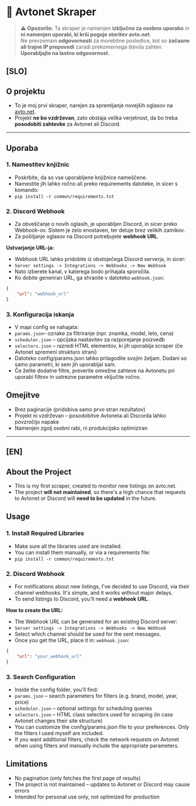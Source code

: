 # 🚗 Avtonet Skraper

> ⚠️ **Opozorilo:** Ta skraper je namenjen **izključno za osebno uporabo** in **ni namenjen uporabi, ki krši pogoje storitev avto.net**.  
> Ne prevzemam **odgovornosti** za morebitne posledice, kot so **začasne ali trajne IP prepovedi** zaradi prekomernega števila zahtev.  
> **Uporabljajte na lastno odgovornost.**

## [SLO]

## O projektu

- To je moj prvi skraper, narejen za spremljanje novejših oglasov na [avto.net](https://www.avto.net/).
- Projekt **ne bo vzdrževan**, zato obstaja velika verjetnost, da bo treba **posodobiti zahtevke** za Avtonet ali Discord.

---

## Uporaba

### 1. Namestitev knjižnic

- Poskrbite, da so vse uporabljene knjižnice nameščene. 
- Namestite jih lahko ročno ali preko requirements datoteke, in sicer s komando:
- `pip install -r common/requirements.txt`

### 2. Discord Webhook

- Za obveščanje o novih oglasih, je uporabljen Discord, in sicer preko Webhook-ov. Sistem je zelo enostaven, ter deluje brez velikih zamikov.
- Za pošiljanje oglasov na Discord potrebujete **webhook URL**.

**Ustvarjanje URL-ja:**

- Webhook URL lahko pridobite iz obstoječega Discord serverja, in sicer:
- `Server settings -> Integrations -> Webhooks -> New Webhook`
- Nato izberete kanal, v katerega bodo prihajala sporočila.
- Ko dobite generiran URL, ga shranite v datoteko `webhook.json`:

```json
{
	"url": "webhook_url"
}
```

### 3. Konfiguracija iskanja

- V mapi config se nahajata:
- `params.json`– oznake za filtriranje (npr. znamka, model, leto, cena)
- `scheduler.json` – opcijska nastavitev za razporejanje poizvedb
- `selectors.json` – razredi HTML elementov, ki jih uporablja scraper (če Avtonet spremeni strukturo strani)
- Datoteko config/params.json lahko prilagodite svojim željam. Dodani so samo parametri, ki sem jih uporabljal sam.
- Če želite dodatne filtre, preverite omrežne zahteve na Avtonetu pri uporabi filtrov in ustrezne parametre vključite ročno.


## Omejitve

- Brez paginacije (pridobiva samo prvo stran rezultatov)
- Projekt ni vzdrževan – posodobitve Avtoneta ali Discorda lahko povzročijo napake
- Namenjen zgolj osebni rabi, ni produkcijsko optimiziran

---

## [EN]

## About the Project

- This is my first scraper, created to monitor new listings on avto.net.
- The project **will not maintained**, so there's a high chance that requests to Avtonet or Discord will **need to be updated** in the future.

## Usage

### 1. Install Required Libraries

- Make sure all the libraries used are installed. 
- You can install them manually, or via a requirements file:
- `pip install -r common/requirements.txt`

### 2. Discord Webhook

- For notifications about new listings, I've decided to use Discord, via their channel webhooks. It's simple, and it works without major delays.
- To send listings to Discord, you’ll need a **webhook URL**.

**How to create the URL:**

- The Webhook URL can be generated for an existing Discord server:
- `Server settings -> Integrations -> Webhooks -> New Webhook`
- Select which channel should be used for the sent messages.
- Once you get the URL, place it in: `webhook.json`:

```json
{
	"url": "your_webhook_url"
}
```

### 3. Search Configuration

- Inside the config folder, you'll find:
- `params.json` – search parameters for filters (e.g. brand, model, year, price)
- `scheduler.json` – optional settings for scheduling queries
- `selectors.json` – HTML class selectors used for scraping (in case Avtonet changes their site structure)
- You can customize the config/params.json file to your preferences. Only the filters I used myself are included.
- If you want additional filters, check the network requests on Avtonet when using filters and manually include the appropriate parameters.

## Limitations

- No pagination (only fetches the first page of results)
- The project is not maintained – updates to Avtonet or Discord may cause errors
- Intended for personal use only, not optimized for production
